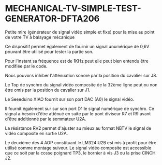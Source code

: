 # MECHANICAL-TV-SIMPLE-TEST-GENERATOR-DFTA206
Petite mire (générateur de signal vidéo simple et fixe) pour la mise au point de votre TV à balayage mécanique

Ce dispositif permet également de fournir un signal unumérique de 0,6V pouvant être utilisé pour tester la partie son.

Pour l'instant sa fréquence est de 1KHz peut elle peut bien entendu être modifiée par le code.

Nous pouvons inhiber l'atténuation sonore par la position du cavalier sur J8.

Le Top de synchro du signal vidéo composite de la 32ème ligne peut ou non être omis par la position du cavalier sur J1.

Le Seeeduino XIAO fournit sur son port DAC (A0) le signal vidéo.

Il fournit également sur sur son port D1 le signal numérique de synchro. Ce signal a besoin d'être atténué en suite par le pont diviseur R7 et R9 avant d'être additionné par le sommateur U2A.

La résistance RV2 permet d'ajuster au mieux au format NBTV le signal de vidéo composite en sortie U2A.

Le deuxième des 4 AOP constituant le LM324 U2B est mis à profit pour être utilisé comme montage suiveur. Le signal vidéo composite est accessible que ce soit par la cosse poignard TP3, le bornier à vis J3 ou la prise CINCH J2.
